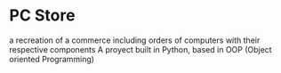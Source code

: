 # PC Store
a recreation of a commerce including orders of computers with their respective components 
A proyect built in Python, based in OOP (Object oriented Programming)
